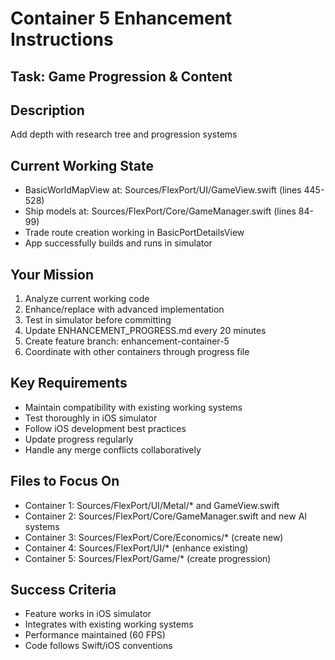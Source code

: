 # Container 5 Enhancement Instructions

## Task: Game Progression & Content

## Description
Add depth with research tree and progression systems

## Current Working State
- BasicWorldMapView at: Sources/FlexPort/UI/GameView.swift (lines 445-528)
- Ship models at: Sources/FlexPort/Core/GameManager.swift (lines 84-99)
- Trade route creation working in BasicPortDetailsView
- App successfully builds and runs in simulator

## Your Mission
1. Analyze current working code
2. Enhance/replace with advanced implementation
3. Test in simulator before committing
4. Update ENHANCEMENT_PROGRESS.md every 20 minutes
5. Create feature branch: enhancement-container-5
6. Coordinate with other containers through progress file

## Key Requirements
- Maintain compatibility with existing working systems
- Test thoroughly in iOS simulator
- Follow iOS development best practices
- Update progress regularly
- Handle any merge conflicts collaboratively

## Files to Focus On
- Container 1: Sources/FlexPort/UI/Metal/* and GameView.swift
- Container 2: Sources/FlexPort/Core/GameManager.swift and new AI systems
- Container 3: Sources/FlexPort/Core/Economics/* (create new)
- Container 4: Sources/FlexPort/UI/* (enhance existing)
- Container 5: Sources/FlexPort/Game/* (create progression)

## Success Criteria
- Feature works in iOS simulator
- Integrates with existing working systems
- Performance maintained (60 FPS)
- Code follows Swift/iOS conventions
